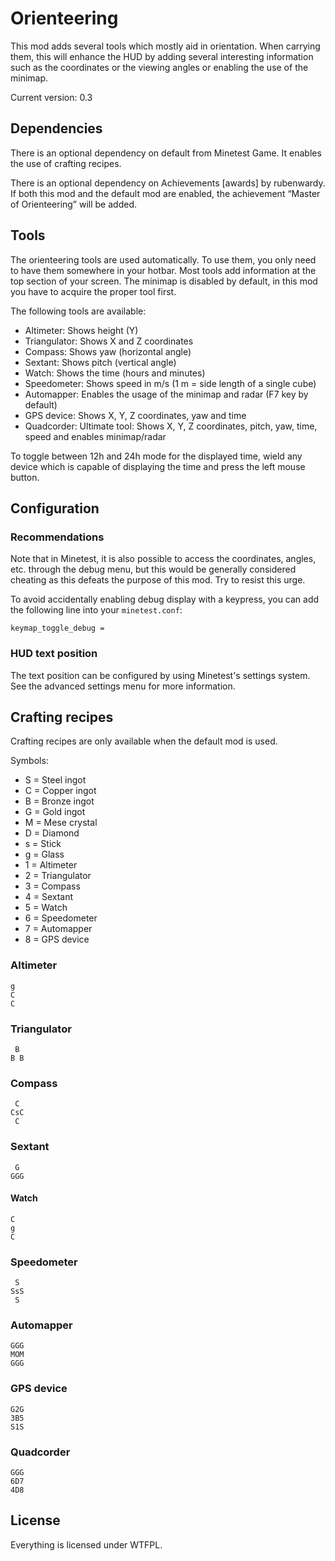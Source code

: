 # Orienteering
This mod adds several tools which mostly aid in orientation. When carrying them,
this will enhance the HUD by adding several interesting information such as the
coordinates or the viewing angles or enabling the use of the minimap.

Current version: 0.3

## Dependencies
There is an optional dependency on default from Minetest Game.
It enables the use of crafting recipes.

There is an optional dependency on Achievements [awards] by rubenwardy. If
both this mod and the default mod are enabled, the achievement “Master of
Orienteering” will be added.

## Tools
The orienteering tools are used automatically. To use them, you only need to
have them somewhere in your hotbar. Most tools add information at the top
section of your screen. The minimap is disabled by default, in this mod
you have to acquire the proper tool first.

The following tools are available:

* Altimeter: Shows height (Y)
* Triangulator: Shows X and Z coordinates
* Compass: Shows yaw (horizontal angle)
* Sextant: Shows pitch (vertical angle)
* Watch: Shows the time (hours and minutes)
* Speedometer: Shows speed in m/s (1 m = side length of a single cube)
* Automapper: Enables the usage of the minimap and radar (F7 key by default)
* GPS device: Shows X, Y, Z coordinates, yaw and time
* Quadcorder: Ultimate tool: Shows X, Y, Z coordinates, pitch, yaw, time, speed
  and enables minimap/radar

To toggle between 12h and 24h mode for the displayed time, wield any device
which is capable of displaying the time and press the left mouse button.

## Configuration
### Recommendations
Note that in Minetest, it is also possible to access the coordinates, angles,
etc. through the debug menu, but this would be generally considered cheating as
this defeats the purpose of this mod. Try to resist this urge.

To avoid accidentally enabling debug display with a keypress, you can add the
following line into your `minetest.conf`:

    keymap_toggle_debug = 

### HUD text position
The text position can be configured by using Minetest's settings system. See
the advanced settings menu for more information.

## Crafting recipes
Crafting recipes are only available when the default mod is used.

Symbols:

* S = Steel ingot
* C = Copper ingot
* B = Bronze ingot
* G = Gold ingot
* M = Mese crystal
* D = Diamond
* s = Stick
* g = Glass
* 1 = Altimeter
* 2 = Triangulator
* 3 = Compass
* 4 = Sextant
* 5 = Watch
* 6 = Speedometer
* 7 = Automapper
* 8 = GPS device

### Altimeter

    g
    C
    C

### Triangulator

     B
    B B

### Compass

     C
    CsC
     C

### Sextant

     G
    GGG

#### Watch

    C
    g
    C

### Speedometer
     S
    SsS
     S

### Automapper
    GGG
    MOM
    GGG

### GPS device

    G2G
    3B5
    S1S

### Quadcorder

    GGG
    6D7
    4D8




## License
Everything is licensed under WTFPL.

